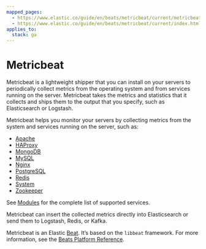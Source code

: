 ```yaml
---
mapped_pages:
  - https://www.elastic.co/guide/en/beats/metricbeat/current/metricbeat-overview.html
  - https://www.elastic.co/guide/en/beats/metricbeat/current/index.html
applies_to:
  stack: ga
---
```


# Metricbeat

Metricbeat is a lightweight shipper that you can install on your servers to periodically collect metrics from the operating system and from services running on the server. Metricbeat takes the metrics and statistics that it collects and ships them to the output that you specify, such as Elasticsearch or Logstash.

Metricbeat helps you monitor your servers by collecting metrics from the system and services running on the server, such as:

* [Apache](/reference/metricbeat/metricbeat-module-apache.md)
* [HAProxy](/reference/metricbeat/metricbeat-module-haproxy.md)
* [MongoDB](/reference/metricbeat/metricbeat-module-mongodb.md)
* [MySQL](/reference/metricbeat/metricbeat-module-mysql.md)
* [Nginx](/reference/metricbeat/metricbeat-module-nginx.md)
* [PostgreSQL](/reference/metricbeat/metricbeat-module-postgresql.md)
* [Redis](/reference/metricbeat/metricbeat-module-redis.md)
* [System](/reference/metricbeat/metricbeat-module-system.md)
* [Zookeeper](/reference/metricbeat/metricbeat-module-zookeeper.md)

See [Modules](/reference/metricbeat/metricbeat-modules.md) for the complete list of supported services.

Metricbeat can insert the collected metrics directly into Elasticsearch or send them to Logstash, Redis, or Kafka.

Metricbeat is an Elastic [Beat](https://www.elastic.co/beats). It’s based on the `libbeat` framework. For more information, see the [Beats Platform Reference](/reference/index.md).

